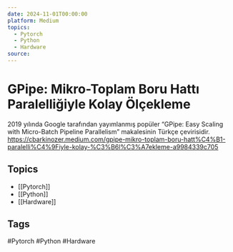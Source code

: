 ```yaml
---
date: 2024-11-01T00:00:00
platform: Medium
topics:
  - Pytorch
  - Python
  - Hardware
source: 
---
```

# GPipe: Mikro-Toplam Boru Hattı Paralelliğiyle Kolay Ölçekleme

2019 yılında Google tarafından yayımlanmış popüler “GPipe: Easy Scaling with Micro-Batch Pipeline Parallelism” makalesinin Türkçe çevirisidir. https://cbarkinozer.medium.com/gpipe-mikro-toplam-boru-hatt%C4%B1-paralelli%C4%9Fiyle-kolay-%C3%B6l%C3%A7ekleme-a9984339c705

## Topics
- [[Pytorch]]
- [[Python]]
- [[Hardware]]

## Tags
#Pytorch #Python #Hardware